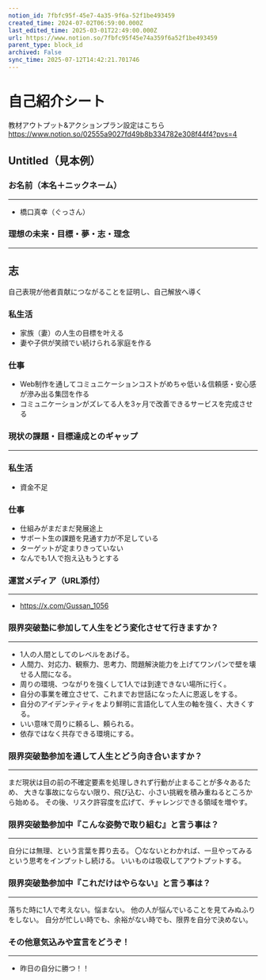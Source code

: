 ```yaml
---
notion_id: 7fbfc95f-45e7-4a35-9f6a-52f1be493459
created_time: 2024-07-02T06:59:00.000Z
last_edited_time: 2025-03-01T22:49:00.000Z
url: https://www.notion.so/7fbfc95f45e74a359f6a52f1be493459
parent_type: block_id
archived: False
sync_time: 2025-07-12T14:42:21.701746
---
```


# 自己紹介シート

教材アウトプット&アクションプラン設定はこちら
https://www.notion.so/02555a9027fd49b8b334782e308f44f4?pvs=4

Untitled（見本例） 
---
### お名前（本名＋ニックネーム）
---
- 橋口真幸（ぐっさん）
### 理想の未来・目標・夢・志・理念
---
## 志
自己表現が他者貢献につながることを証明し、自己解放へ導く
### 私生活
- 家族（妻）の人生の目標を叶える
- 妻や子供が笑顔でい続けられる家庭を作る
### 仕事
- Web制作を通してコミュニケーションコストがめちゃ低い＆信頼感・安心感が滲み出る集団を作る
- コミュニケーションがズレてる人を3ヶ月で改善できるサービスを完成させる
### 現状の課題・目標達成とのギャップ
---
### 私生活
- 資金不足
### 仕事
- 仕組みがまだまだ発展途上
- サポート生の課題を見通す力が不足している
- ターゲットが定まりきっていない
- なんでも1人で抱え込もうとする
### 運営メディア（URL添付）
---
- https://x.com/Gussan_1056
### 限界突破塾に参加して人生をどう変化させて行きますか？
---
- 1人の人間としてのレベルをあげる。
- 人間力、対応力、観察力、思考力、問題解決能力を上げてワンパンで壁を壊せる人間になる。
- 周りの環境、つながりを強くして1人では到達できない場所に行く。
- 自分の事業を確立させて、これまでお世話になった人に恩返しをする。
- 自分のアイデンティティをより鮮明に言語化して人生の軸を強く、大きくする。
- いい意味で周りに頼るし、頼られる。
- 依存ではなく共存できる環境にする。
### 限界突破塾参加を通して人生とどう向き合いますか？
---
まだ現状は目の前の不確定要素を処理しきれず行動が止まることが多々あるため、
大きな事故にならない限り、飛び込む、小さい挑戦を積み重ねるところから始める。
その後、リスク許容度を広げて、チャレンジできる領域を増やす。
### 限界突破塾参加中『こんな姿勢で取り組む』と言う事は？
---
自分には無理、という言葉を葬り去る。
〇なないとわかれば、一旦やってみるという思考をインプットし続ける。
いいものは吸収してアウトプットする。
### 限界突破塾参加中『これだけはやらない』と言う事は？
---
落ちた時に1人で考えない。悩まない。
他の人が悩んでいることを見てみぬふりをしない。
自分が忙しい時でも、余裕がない時でも、限界を自分で決めない。
### その他意気込みや宣言をどうぞ！
---
- 昨日の自分に勝つ！！
